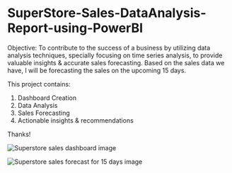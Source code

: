 # SuperStore-Sales-DataAnalysis-Report-using-PowerBI
Objective: To contribute to the success of a business  by utilizing data analysis techniques, specially focusing on time series analysis, to provide valuable insights & accurate sales forecasting. 
Based on the sales data we have, I will be forecasting the sales on the upcoming 15 days.

This project contains:
1. Dashboard Creation
2. Data Analysis
3. Sales Forecasting
4. Actionable insights & recommendations

Thanks!

![Superstore sales dashboard image ](https://github.com/MeenakshiDevara/SuperStore-Sales-DataAnalysis-Report-using-PowerBI/assets/70430811/70d1c90b-ce6c-495e-86db-242826aa7101)


![Superstore  sales forecast for 15 days image](https://github.com/MeenakshiDevara/SuperStore-Sales-DataAnalysis-Report-using-PowerBI/assets/70430811/48be8aa1-21e6-4cd3-9973-9d8b77847dab)


